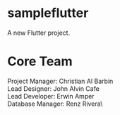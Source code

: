 # sampleflutter

A new Flutter project.

# Core Team

Project Manager: Christian Al Barbin\
Lead Designer: John Alvin Cafe\
Lead Developer: Erwin Amper\
Database Manager: Renz Rivera\
